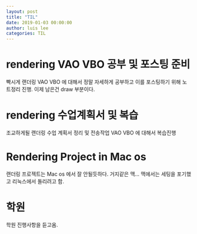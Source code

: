 ```yaml
---
layout: post
title: "TIL"
date: 2019-01-03 00:00:00
author: luis lee
categories: TIL
---
```


# rendering VAO VBO 공부 및 포스팅 준비

빡시게 랜더링 VAO VBO 에 대해서 정말 자세하게 공부하고 이를 포스팅하기 위해 노트정리 진행.
이제 남은건 draw 부분이다.

# rendering 수업계획서 및 복습

조교하게될 랜더링 수업 계획서 정리 및 전송작업
VAO VBO 에 대해서 복습진행

# Rendering Project in Mac os

랜더링 프로젝트는 Mac os 에서 잘 안될듯하다. 거지같은 맥...
맥에서는 세팅을 포기했고 리눅스에서 돌리려고 함.

# 학원

학원 진행사항을 듣고옴.

